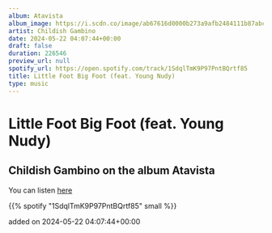 ```yaml
---
album: Atavista
album_image: https://i.scdn.co/image/ab67616d0000b273a9afb2484111b87abc2b4a80
artist: Childish Gambino
date: 2024-05-22 04:07:44+00:00
draft: false
duration: 226546
preview_url: null
spotify_url: https://open.spotify.com/track/1SdqlTmK9P97PntBQrtf85
title: Little Foot Big Foot (feat. Young Nudy)
type: music
---
```



# Little Foot Big Foot (feat. Young Nudy)

## Childish Gambino on the album Atavista

You can listen [here](https://open.spotify.com/track/1SdqlTmK9P97PntBQrtf85)

{{% spotify "1SdqlTmK9P97PntBQrtf85" small %}}

added on 2024-05-22 04:07:44+00:00